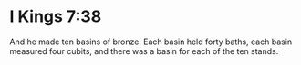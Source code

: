# I Kings 7:38

And he made ten basins of bronze. Each basin held forty baths, each basin measured four cubits, and there was a basin for each of the ten stands.
